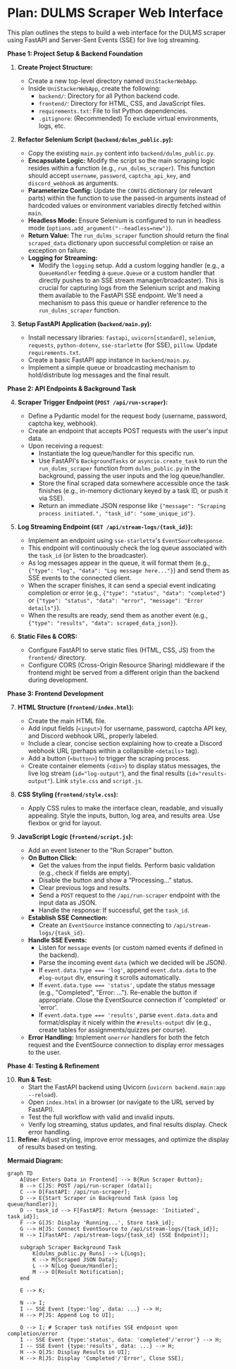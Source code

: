 # Plan: DULMS Scraper Web Interface

This plan outlines the steps to build a web interface for the DULMS scraper using FastAPI and Server-Sent Events (SSE) for live log streaming.

**Phase 1: Project Setup & Backend Foundation**

1.  **Create Project Structure:**
    *   Create a new top-level directory named `UniStackerWebApp`.
    *   Inside `UniStackerWebApp`, create the following:
        *   `backend/`: Directory for all Python backend code.
        *   `frontend/`: Directory for HTML, CSS, and JavaScript files.
        *   `requirements.txt`: File to list Python dependencies.
        *   `.gitignore`: (Recommended) To exclude virtual environments, logs, etc.

2.  **Refactor Selenium Script (`backend/dulms_public.py`):**
    *   Copy the existing `main.py` content into `backend/dulms_public.py`.
    *   **Encapsulate Logic:** Modify the script so the main scraping logic resides within a function (e.g., `run_dulms_scraper`). This function should accept `username`, `password`, `captcha_api_key`, and `discord_webhook` as arguments.
    *   **Parameterize Config:** Update the `CONFIG` dictionary (or relevant parts) within the function to use the passed-in arguments instead of hardcoded values or environment variables directly fetched within `main`.
    *   **Headless Mode:** Ensure Selenium is configured to run in headless mode (`options.add_argument("--headless=new")`).
    *   **Return Value:** The `run_dulms_scraper` function should return the final `scraped_data` dictionary upon successful completion or raise an exception on failure.
    *   **Logging for Streaming:**
        *   Modify the `logging` setup. Add a custom logging handler (e.g., a `QueueHandler` feeding a `queue.Queue` or a custom handler that directly pushes to an SSE stream manager/broadcaster). This is crucial for capturing logs from the Selenium script and making them available to the FastAPI SSE endpoint. We'll need a mechanism to pass this queue or handler reference to the `run_dulms_scraper` function.

3.  **Setup FastAPI Application (`backend/main.py`):**
    *   Install necessary libraries: `fastapi`, `uvicorn[standard]`, `selenium`, `requests`, `python-dotenv`, `sse-starlette` (for SSE), `pillow`. Update `requirements.txt`.
    *   Create a basic FastAPI app instance in `backend/main.py`.
    *   Implement a simple queue or broadcasting mechanism to hold/distribute log messages and the final result.

**Phase 2: API Endpoints & Background Task**

4.  **Scraper Trigger Endpoint (`POST /api/run-scraper`):**
    *   Define a Pydantic model for the request body (username, password, captcha key, webhook).
    *   Create an endpoint that accepts POST requests with the user's input data.
    *   Upon receiving a request:
        *   Instantiate the log queue/handler for this specific run.
        *   Use FastAPI's `BackgroundTasks` or `asyncio.create_task` to run the `run_dulms_scraper` function from `dulms_public.py` in the background, passing the user inputs and the log queue/handler.
        *   Store the final scraped data somewhere accessible once the task finishes (e.g., in-memory dictionary keyed by a task ID, or push it via SSE).
        *   Return an immediate JSON response like `{"message": "Scraping process initiated.", "task_id": "some_unique_id"}`.

5.  **Log Streaming Endpoint (`GET /api/stream-logs/{task_id}`):**
    *   Implement an endpoint using `sse-starlette`'s `EventSourceResponse`.
    *   This endpoint will continuously check the log queue associated with the `task_id` (or listen to the broadcaster).
    *   As log messages appear in the queue, it will format them (e.g., `{"type": "log", "data": "Log message here..."}`) and send them as SSE events to the connected client.
    *   When the scraper finishes, it can send a special event indicating completion or error (e.g., `{"type": "status", "data": "completed"}` or `{"type": "status", "data": "error", "message": "Error details"}`).
    *   When the results are ready, send them as another event (e.g., `{"type": "results", "data": scraped_data_json}`).

6.  **Static Files & CORS:**
    *   Configure FastAPI to serve static files (HTML, CSS, JS) from the `frontend/` directory.
    *   Configure CORS (Cross-Origin Resource Sharing) middleware if the frontend might be served from a different origin than the backend during development.

**Phase 3: Frontend Development**

7.  **HTML Structure (`frontend/index.html`):**
    *   Create the main HTML file.
    *   Add input fields (`<input>`) for username, password, captcha API key, and Discord webhook URL, properly labeled.
    *   Include a clear, concise section explaining how to create a Discord webhook URL (perhaps within a collapsible `<details>` tag).
    *   Add a button (`<button>`) to trigger the scraping process.
    *   Create container elements (`<div>`) to display status messages, the live log stream (`id="log-output"`), and the final results (`id="results-output"`). Link `style.css` and `script.js`.

8.  **CSS Styling (`frontend/style.css`):**
    *   Apply CSS rules to make the interface clean, readable, and visually appealing. Style the inputs, button, log area, and results area. Use flexbox or grid for layout.

9.  **JavaScript Logic (`frontend/script.js`):**
    *   Add an event listener to the "Run Scraper" button.
    *   **On Button Click:**
        *   Get the values from the input fields. Perform basic validation (e.g., check if fields are empty).
        *   Disable the button and show a "Processing..." status.
        *   Clear previous logs and results.
        *   Send a `POST` request to the `/api/run-scraper` endpoint with the input data as JSON.
        *   Handle the response: If successful, get the `task_id`.
    *   **Establish SSE Connection:**
        *   Create an `EventSource` instance connecting to `/api/stream-logs/{task_id}`.
    *   **Handle SSE Events:**
        *   Listen for `message` events (or custom named events if defined in the backend).
        *   Parse the incoming event `data` (which we decided will be JSON).
        *   If `event.data.type === 'log'`, append `event.data.data` to the `#log-output` div, ensuring it scrolls automatically.
        *   If `event.data.type === 'status'`, update the status message (e.g., "Completed", "Error: ..."). Re-enable the button if appropriate. Close the EventSource connection if 'completed' or 'error'.
        *   If `event.data.type === 'results'`, parse `event.data.data` and format/display it nicely within the `#results-output` div (e.g., create tables for assignments/quizzes per course).
    *   **Error Handling:** Implement `onerror` handlers for both the fetch request and the EventSource connection to display error messages to the user.

**Phase 4: Testing & Refinement**

10. **Run & Test:**
    *   Start the FastAPI backend using Uvicorn (`uvicorn backend.main:app --reload`).
    *   Open `index.html` in a browser (or navigate to the URL served by FastAPI).
    *   Test the full workflow with valid and invalid inputs.
    *   Verify log streaming, status updates, and final results display. Check error handling.
11. **Refine:** Adjust styling, improve error messages, and optimize the display of results based on testing.

**Mermaid Diagram:**

```mermaid
graph TD
    A[User Enters Data in Frontend] --> B{Run Scraper Button};
    B --> C[JS: POST /api/run-scraper (data)];
    C --> D[FastAPI: /api/run-scraper];
    D --> E{Start Scraper in Background Task (pass log queue/handler)};
    D -- task_id --> F[FastAPI: Return {message: 'Initiated', task_id}];
    F --> G[JS: Display 'Running...', Store task_id];
    G --> H[JS: Connect EventSource to /api/stream-logs/{task_id}];
    H --> I[FastAPI: /api/stream-logs/{task_id} (SSE Endpoint)];

    subgraph Scraper Background Task
        K[dulms_public.py Runs] --> L{Logs};
        K --> M{Scraped JSON Data};
        L --> N[Log Queue/Handler];
        M --> O[Result Notification];
    end

    E --> K;

    N --> I;
    I -- SSE Event {type:'log', data: ...} --> H;
    H --> P[JS: Append Log to UI];

    O --> I; # Scraper task notifies SSE endpoint upon completion/error
    I -- SSE Event {type:'status', data: 'completed'/'error'} --> H;
    I -- SSE Event {type:'results', data: ...} --> H;
    H --> Q[JS: Display Results in UI];
    H --> R[JS: Display 'Completed'/'Error', Close SSE];